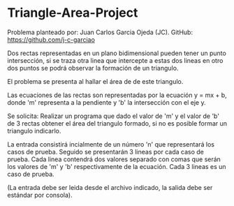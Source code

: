 # Triangle-Area-Project

Problema planteado por: Juan Carlos Garcia Ojeda (JC). GitHub: https://github.com/j-c-garciao

Dos rectas representadas en un plano bidimensional pueden tener un punto intersección, si se traza otra linea que intercepte a estas dos lineas en
otro dos puntos se podrá observar la formación de un triangulo. 

El problema se presenta al hallar el área de de este triangulo.

Las ecuaciones de las rectas son representadas por la ecuación y = mx + b, donde 'm' representa a la pendiente y 'b' la intersección con el eje y.

Se solicita: Realizar un programa que dado el valor de 'm' y el valor de 'b' de 3 rectas obtener el área del triangulo formado, si no es posible
formar un triangulo indicarlo.

La entrada consistirá incialmente de un número 'n' que representará los casos de prueba. Seguido se presentarán 3 lineas por cada caso de prueba.
Cada linea contendrá dos valores separado con comas que serán los valores de 'm' y 'b' respectivamente de la ecuación. Cada 3 lineas es un caso de prueba.

(La entrada debe ser leida desde el archivo indicado, la salida debe ser estándar por consola). 
